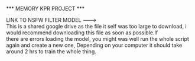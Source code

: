 *** MEMORY KPR PROJECT ***


LINK TO NSFW FILTER MODEL --->   
                                This is a shared google drive as the file it self was too large to download, i would recommend downloading this file as soon as possible.If     
                                there are errors loading the model, you might was well run the whole script again and create a new one, Depending on your computer it should                                     take around 2 hrs to train the whole thing.   

